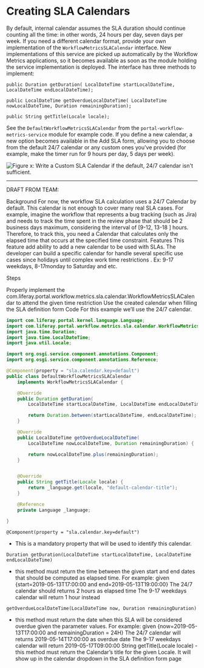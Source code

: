 # Creating SLA Calendars

By default, internal calendar assumes the SLA duration should continue counting
all the time: in other words, 24 hours per day, seven days per week. If you
need a different calendar format, provide your own implementation of the
`WorkflowMetricsSLACalendar` interface. New implementations of this service are
picked up automatically by the Workflow Metrics applications, so it becomes
available as soon as the module holding the service implementation is deployed.
The interface has three methods to implement:

`public Duration getDuration(
  LocalDateTime startLocalDateTime, LocalDateTime endLocalDateTime);`

`public LocalDateTime getOverdueLocalDateTime(
  LocalDateTime nowLocalDateTime, Duration remainingDuration);`

`public String getTitle(Locale locale);`

See the `DefaultWorkflowMetricsSLACalendar` from the
`portal-workflow-metrics-service` module for example code. If you define a new
calendar, a new option becomes available in the Add SLA form, allowing you to
choose from the default 24/7 calendar or any custom ones you've provided (for
example, make the timer run for 9 hours per day, 5 days per week).

![Figure x: Write a Custom SLA Calendar if the default, 24/7 calendar isn't sufficient.](../../images/workflow-custom-sla-calendar.png)

---

DRAFT FROM TEAM:


Background For now, the workflow SLA calculation uses a 24/7 Calendar by
default.  This calendar is not enough to cover many real SLA cases. For
example, imagine the workflow that represents a bug tracking (such as Jira) and
needs to track the time spent in the review phase that should be 2 business
days maximum, considering the interval of [9-12, 13-18 ] hours. Therefore, to
track this, you need a Calendar that calculates only the elapsed time that
occurs at the specified time constraint.  Features This feature add ability to
add a new calendar to be used with SLAs. The developer can build a specific
calendar for handle several specific use cases since holidays until complex
work time restrictions .  Ex: 9-17 weekdays, 8-17monday to Saturday and etc.

Steps

Properly  implement the
com.liferay.portal.workflow.metrics.sla.calendar.WorkflowMetricsSLACalendar to
attend the given time restriction Use the created calendar when filling the SLA
definition form Code For this example we’ll use the 24/7 calendar.

```java
import com.liferay.portal.kernel.language.Language;
import com.liferay.portal.workflow.metrics.sla.calendar.WorkflowMetricsSLACalendar;
import java.time.Duration;
import java.time.LocalDateTime;
import java.util.Locale;

import org.osgi.service.component.annotations.Component;
import org.osgi.service.component.annotations.Reference;

@Component(property = "sla.calendar.key=default")
public class DefaultWorkflowMetricsSLACalendar
    implements WorkflowMetricsSLACalendar {

    @Override
    public Duration getDuration(
        LocalDateTime startLocalDateTime, LocalDateTime endLocalDateTime) {

        return Duration.between(startLocalDateTime, endLocalDateTime);
    }

    @Override
    public LocalDateTime getOverdueLocalDateTime(
        LocalDateTime nowLocalDateTime, Duration remainingDuration) {

        return nowLocalDateTime.plus(remainingDuration);
    }


    @Override
    public String getTitle(Locale locale) {
        return _language.get(locale, "default-calendar-title");
    }

    @Reference
    private Language _language;

}
```

```
@Component(property = "sla.calendar.key=default") 
```

- This is a mandatory property that will be used to identify this calendar.

```
Duration getDuration(LocalDateTime startLocalDateTime, LocalDateTime endLocalDateTime) 
```

- this method must return the time between the given start and end dates that
    should be computed as elapsed time. For example: given
    {start=2019-05-13T17:00:00 and end=2019-05-13T19:00:00} The 24/7 calendar
    should returns 2 hours as elapsed time  The 9-17 weekdays calendar will
    return  1 hour instead

```
getOverdueLocalDateTime(LocalDateTime now, Duration remainingDuration) 
```

- this method must return the date when this SLA  will be considered overdue
    given the parameter values. For example:  given {now=2019-05-13T17:00:00
    and remainingDuration = 24H} The 24/7 calendar will returns
    2019-05-14T17:00:00 as overdue date The 9-17 weekdays calendar will return
    2019-05-17T09:00:00 String getTitle(Locale locale) - this method must
    return the Calendar’s title for the given Locale. It will show up in the
    calendar dropdown in the SLA definition form page

